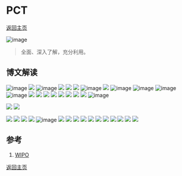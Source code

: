 # PCT
[返回主页](/)

![image](https://user-images.githubusercontent.com/42224627/145706159-61266578-5aeb-4489-b42a-ec4d4b313f80.png)
> 全面、深入了解，充分利用。

## 博文解读

![image](https://user-images.githubusercontent.com/42224627/145706196-4c8baf4b-e8be-491e-8b3b-37f74f3322b2.png)
![](https://coolipr.com/img/BoWen28002.jpeg)
![image](https://user-images.githubusercontent.com/42224627/145706253-b79dbe81-ca45-48b0-82cd-81275efbd4e1.png)
![](https://coolipr.com/img/BoWen28004.jpeg)
![](https://coolipr.com/img/BoWen28005.jpeg)
![](https://coolipr.com/img/BoWen28009.jpeg)
![image](https://user-images.githubusercontent.com/42224627/145706305-142aa534-e4b6-4b9b-8f9f-0429472f9266.png)
![](https://coolipr.com/img/BoWen28012.jpeg)
![image](https://user-images.githubusercontent.com/42224627/145706336-f4bb792c-106f-4b96-ba94-1b2848f988f4.png)
![image](https://user-images.githubusercontent.com/42224627/145706346-03835f6d-60dd-40af-837b-8c4eb3dbbda7.png)
![image](https://user-images.githubusercontent.com/42224627/145706353-4c0b8f6e-52c0-4e7d-879d-5445b1354cd0.png)
![image](https://user-images.githubusercontent.com/42224627/145706373-afb3ead7-6557-4b09-8a2c-7426de2be192.png)
![](https://coolipr.com/img/BoWen28019.jpeg)
![](https://coolipr.com/img/BoWen28020.jpeg)
![](https://coolipr.com/img/BoWen28021.jpeg)
![](https://coolipr.com/img/BoWen28022.jpeg)
![](https://coolipr.com/img/BoWen28027.jpeg)
![](https://coolipr.com/img/BoWen28028.jpeg)
![](https://coolipr.com/img/BoWen28030.jpeg)
![](https://coolipr.com/img/BoWen28034.jpeg)
![image](https://user-images.githubusercontent.com/42224627/145706533-439e3d6f-3d0f-4e35-b8ef-615f7b948b12.png)

![](https://coolipr.com/img/BoWen28035.jpeg)
![](https://coolipr.com/img/BoWen28037.jpeg)

![](https://coolipr.com/img/BoWen29001.jpeg)
![](https://coolipr.com/img/BoWen29002.jpeg)
![](https://coolipr.com/img/BoWen29003.jpeg)
![](https://coolipr.com/img/BoWen29004.jpeg)
![image](https://user-images.githubusercontent.com/42224627/145706602-a2381044-dd90-4e3d-ae6a-b703de588caf.png)
![](https://coolipr.com/img/BoWen29006.jpeg)
![](https://coolipr.com/img/BoWen29010.jpeg)
![](https://coolipr.com/img/BoWen29011.jpeg)
![](https://coolipr.com/img/BoWen29014.jpeg)
![](https://coolipr.com/img/BoWen29015.jpeg)
![](https://coolipr.com/img/BoWen29017.jpeg)
![](https://coolipr.com/img/BoWen29019.jpeg)
![](https://coolipr.com/img/BoWen29020.jpeg)
![](https://coolipr.com/img/BoWen29023.jpeg)
![](https://coolipr.com/img/BoWen29025.jpeg)
![](https://coolipr.com/img/BoWen29026.jpeg)

## 参考

1. [WIPO](https://coolipr.com/WIPO.html?highlight=pct)

[返回主页](/)
